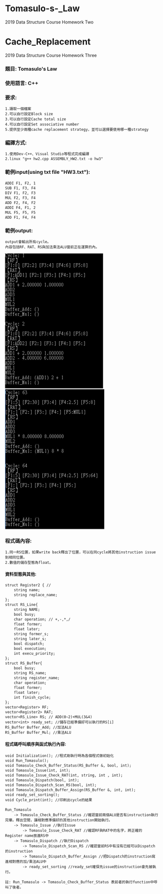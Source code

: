 # Tomasulo-s-_Law
2019 Data Structure Course Homework Two
# Cache_Replacement
2019 Data Structure Course Homework Three

### 題目: Tomasulo's Law

### 使用語言: C++

### 要求:
    1.讀取一個檔案
    2.可以自行設定Block size
    3.可以自行設定Cache total size    
    4.可以自行設定Set associative number
    5.提供至少兩種cache replacement strategy，並可以選擇要使用哪一種strategy

### 編譯方式:
	1.使用Dev-C++、Visual Studio等程式完成編譯
	2.linux "g++ hw2.cpp ASSEMBLY_HW2.txt -o hw3"
	
### 範例input(using txt file "HW3.txt"):
	ADDI F1, F2, 1
	SUB F1, F3, F4
	DIV F1, F2, F3
	MUL F2, F3, F4
	ADD F2, F4, F2
	ADDI F4, F1, 2
	MUL F5, F5, F5
	ADD F1, F4, F4	

### 範例output:

	output會輸出所有cycle。
	內容包括RF、RAT、RS與加法乘法ALU當前正在運算的內。
![image](https://github.com/sam34andy/Tomasulo-s-_Law/blob/master/output1.JPG)
![image](https://github.com/sam34andy/Tomasulo-s-_Law/blob/master/output2.JPG)

### 程式碼內容:
	1.同一RS位置，如果write back釋出了位置，可以在同cycle將其他instruction issue到相同位置。
	2.數值的儲存型態為float。
#### 資料型態與其他:
	struct Register2 { // 
		string name;
		string replace_name;
	};
	struct RS_Line{
		string NAME;
		bool busy;                        
		char operation; // +,-,*,/
		float former; 
		float later;
		string former_s;
		string later_s;
		bool dispatch;
		bool execution;
		int execu_priority;
	};
	struct RS_Buffer{
		bool busy;
		string RS_name;
		string register_name;
		char operation;
		float former;
		float later;
		int finish_cycle;
	};
	vector<Register> RF;
	vector<Register2> RAT;
	vector<RS_Line> RS; // ADD(0~2)+MUL(3&4)
	vector<int> ready_set; //儲存已經準備好可以執行的RS[i]
	RS_Buffer Buffer_Add; //加法ALU
	RS_Buffer Buffer_Mul; //乘法ALU
	
#### 程式碼呼叫順序與函式執行內容:
	void Initialization(); //程式剛執行時為各個程式做初始化
	void Run_Tomasulo();
	void Tomasulo_Check_Buffer_Status(RS_Buffer &, bool, int);
	void Tomasulo_Issue(int, int);
	void Tomasulo_Issue_Check_RAT(int, string, int , int);
	void Tomasulo_Dispatch(bool, int); 
	void Tomasulo_Dispatch_Scan_RS(bool, int);
	void Tomasulo_Dispatch_Buffer_Assign(RS_Buffer &, int, int);
	void ready_set_sorting();
	void Cycle_print(int); //印刷出cycle的結果
	
	Run_Tomasulo 
		-> Tomasulo_Check_Buffer_Status //確認當前兩個ALU是否有instruction執行完畢。釋出空間，讓相對應準備好的其他instruction開始執行。
		-> Tomasulo_Issue //執行Issue
			-> Tomasulo_Issue_Check_RAT //確認RF與RAT中的名字，將正確的Register name放進RS中
		-> Tomasulo_Dispatch //執行Dispatch
			-> Tomasulo_Dispatch_Scan_RS //確認當前RS中有沒有已經可以Dispatch的instruction
			-> Tomasulo_Dispatch_Buffer_Assign //把Dispatch的instruction寫進相對應的加/乘法ALU中
			-> ready_set_sorting //ready_set確保先issue的instruction會先被執行。
	
	註: Run_Tomasulo -> Tomasulo_Check_Buffer_Status 表前者的執行function中呼叫了後者。
	


